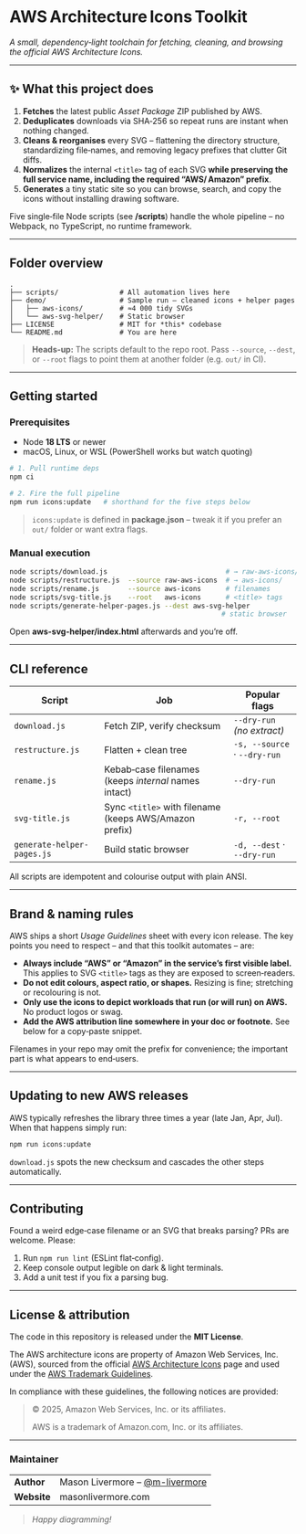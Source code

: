 # AWS Architecture Icons Toolkit

*A small, dependency‑light toolchain for fetching, cleaning, and browsing the official AWS Architecture Icons.*

---

## ✨ What this project does

1. **Fetches** the latest public *Asset Package* ZIP published by AWS.
2. **Deduplicates** downloads via SHA‑256 so repeat runs are instant when nothing changed.
3. **Cleans & reorganises** every SVG – flattening the directory structure, standardizing file‑names, and removing legacy prefixes that clutter Git diffs.
4. **Normalizes** the internal `<title>` tag of each SVG **while preserving the full service name, including the required “AWS/ Amazon” prefix**.
5. **Generates** a tiny static site so you can browse, search, and copy the icons without installing drawing software.

Five single‑file Node scripts (see **/scripts**) handle the whole pipeline – no Webpack, no TypeScript, no runtime framework.

---

## Folder overview

```text
.
├── scripts/               # All automation lives here
├── demo/                  # Sample run – cleaned icons + helper pages
│   ├── aws-icons/         # ≈4 000 tidy SVGs
│   └── aws-svg-helper/    # Static browser
├── LICENSE                # MIT for *this* codebase
└── README.md              # You are here
```

> **Heads‑up:** The scripts default to the repo root.  Pass `--source`, `--dest`, or `--root` flags to point them at another folder (e.g. `out/` in CI).

---

## Getting started

### Prerequisites

* Node **18 LTS** or newer
* macOS, Linux, or WSL (PowerShell works but watch quoting)

```bash
# 1. Pull runtime deps
npm ci

# 2. Fire the full pipeline
npm run icons:update   # shorthand for the five steps below
```

> `icons:update` is defined in **package.json** – tweak it if you prefer an `out/` folder or want extra flags.

### Manual execution

```bash
node scripts/download.js                             # → raw-aws-icons/
node scripts/restructure.js  --source raw-aws-icons  # → aws-icons/
node scripts/rename.js       --source aws-icons      # filenames
node scripts/svg-title.js    --root   aws-icons      # <title> tags
node scripts/generate-helper-pages.js --dest aws-svg-helper
                                                    # static browser
```

Open **aws-svg-helper/index.html** afterwards and you’re off.

---

## CLI reference

| Script                     | Job                                                    | Popular flags                |
| -------------------------- | ------------------------------------------------------ | ---------------------------- |
| `download.js`              | Fetch ZIP, verify checksum                             | `--dry-run` *(no extract)*   |
| `restructure.js`           | Flatten + clean tree                                   | `-s, --source` · `--dry-run` |
| `rename.js`                | Kebab‑case filenames (keeps *internal* names intact)   | `--dry-run`                  |
| `svg-title.js`             | Sync `<title>` with filename (keeps AWS/Amazon prefix) | `-r, --root`                 |
| `generate-helper-pages.js` | Build static browser                                   | `-d, --dest` · `--dry-run`   |

All scripts are idempotent and colourise output with plain ANSI.

---

## Brand & naming rules

AWS ships a short *Usage Guidelines* sheet with every icon release.  The key points you need to respect – and that this toolkit automates – are:

* **Always include “AWS” or “Amazon” in the service’s first visible label.**  This applies to SVG `<title>` tags as they are exposed to screen‑readers.
* **Do not edit colours, aspect ratio, or shapes.** Resizing is fine; stretching or recolouring is not.
* **Only use the icons to depict workloads that run (or will run) on AWS.**  No product logos or swag.
* **Add the AWS attribution line somewhere in your doc or footnote.**  See below for a copy‑paste snippet.

Filenames in your repo may omit the prefix for convenience; the important part is what appears to end‑users.

---

## Updating to new AWS releases

AWS typically refreshes the library three times a year (late Jan, Apr, Jul).  When that happens simply run:

```bash
npm run icons:update
```

`download.js` spots the new checksum and cascades the other steps automatically.

---

## Contributing

Found a weird edge‑case filename or an SVG that breaks parsing?  PRs are welcome.  Please:

1. Run `npm run lint` (ESLint flat‑config).
2. Keep console output legible on dark & light terminals.
3. Add a unit test if you fix a parsing bug.

---

## License & attribution

The code in this repository is released under the **MIT License**.

The AWS architecture icons are property of Amazon Web Services, Inc. (AWS), sourced from the official [AWS Architecture Icons](https://aws.amazon.com/architecture/icons/) page and used under the [AWS Trademark Guidelines](https://aws.amazon.com/trademark-guidelines/).

In compliance with these guidelines, the following notices are provided:

> © 2025, Amazon Web Services, Inc. or its affiliates.
>
> AWS is a trademark of Amazon.com, Inc. or its affiliates.

---


### Maintainer

|             |                                       |
| ----------- | ------------------------------------- |
| **Author**  | Mason Livermore – [@m-livermore](https://github.com/m-livermore)                   |
| **Website** | masonlivermore.com |


> *Happy diagramming!*
